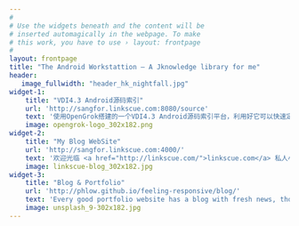 ```yaml
---
#
# Use the widgets beneath and the content will be
# inserted automagically in the webpage. To make
# this work, you have to use › layout: frontpage
#
layout: frontpage
title: "The Android Workstattion – A Jknowledge library for me"
header:
   image_fullwidth: "header_hk_nightfall.jpg"
widget-1:
    title: "VDI4.3 Android源码索引"
    url: 'http://sangfor.linkscue.com:8080/source'
    text: '使用OpenGrok搭建的一个VDI4.3 Android源码索引平台，利用好它可以快速定位和分析代码，它比LXR索引、Source Insight索引反应速度要快一些。'
    image: opengrok-logo_302x182.png
widget-2:
    title: "My Blog WebSite"
    url: 'http://sangfor.linkscue.com:4000/'
    text: '欢迎光临 <a href="http://linkscue.com/">linkscue.com</a> 私人小天心<br>1. 技术：渣渣的汇总<br>2. 思维：萌想的思维<br>3. 课程：内部的课程<br>4. 读书和生活暂缺..'
    image: linkscue-blog_302x182.jpg
widget-3:
    title: "Blog & Portfolio"
    url: 'http://phlow.github.io/feeling-responsive/blog/'
    text: 'Every good portfolio website has a blog with fresh news, thoughts and develop&shy;ments of your activities. <em>Feeling Responsive</em> offers you a fully functional blog with an archive page to give readers a quick overview of all your posts.'
    image: unsplash_9-302x182.jpg
---
```


<!--
<div id="videoModal" class="reveal-modal large" data-reveal="">
  <div class="flex-video widescreen vimeo" style="display: block;">
    <iframe width="1280" height="720" src="https://www.youtube.com/embed/3b5zCFSmVvU" frameborder="0" allowfullscreen></iframe>
  </div>
  <a class="close-reveal-modal">&#215;</a>
</div>
-->

